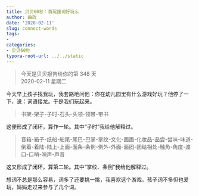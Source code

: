 ```yaml
---
title: 贝贝60秒：首尾接词好玩么
author: 曲政
date: '2020-02-11'
slug: connect-words
tags:
- 
categories:
- 贝贝60秒
typora-root-url: ../../static
---
```

> 今天是贝贝报告给你的第 348 天   
> 2020-02-11 星期二 

今天早上孩子找我玩，我套路地问他：你在幼儿园里有什么游戏好玩？他停了一下，说：词语接龙。于是我们玩起来。

>   书架-架子-子时-石头-头领-领带-带书

这便形成了闭环，算作一轮。其中“子时”我给他解释过。

>   音箱-箱子-纸船-船尾-尾巴-巴掌-掌纹-文化-画画-化妆品-品尝-尝味-味道-倒着-着陆-陆上-上面-面条-条例-例外-外面-面团-团结相处-触角-角度-渡口-口哨-哨声-声音

这又形成了闭环，算第二轮。其中“掌纹、条例”我给他解释过。

想词不总是那么容易，词多了还要挑一挑，我喜欢这个游戏。孩子词不多但也爱玩，妈妈走过来参与了几个词。